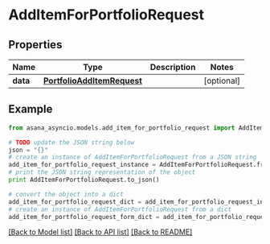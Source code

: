 # AddItemForPortfolioRequest


## Properties

Name | Type | Description | Notes
------------ | ------------- | ------------- | -------------
**data** | [**PortfolioAddItemRequest**](PortfolioAddItemRequest.md) |  | [optional] 

## Example

```python
from asana_asyncio.models.add_item_for_portfolio_request import AddItemForPortfolioRequest

# TODO update the JSON string below
json = "{}"
# create an instance of AddItemForPortfolioRequest from a JSON string
add_item_for_portfolio_request_instance = AddItemForPortfolioRequest.from_json(json)
# print the JSON string representation of the object
print AddItemForPortfolioRequest.to_json()

# convert the object into a dict
add_item_for_portfolio_request_dict = add_item_for_portfolio_request_instance.to_dict()
# create an instance of AddItemForPortfolioRequest from a dict
add_item_for_portfolio_request_form_dict = add_item_for_portfolio_request.from_dict(add_item_for_portfolio_request_dict)
```
[[Back to Model list]](../README.md#documentation-for-models) [[Back to API list]](../README.md#documentation-for-api-endpoints) [[Back to README]](../README.md)


